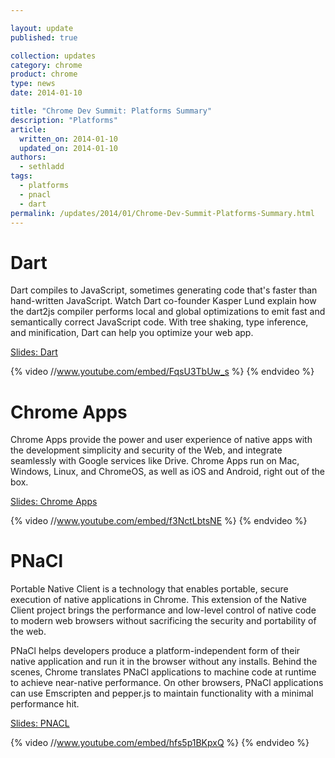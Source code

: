```yaml
---

layout: update
published: true

collection: updates
category: chrome
product: chrome
type: news
date: 2014-01-10

title: "Chrome Dev Summit: Platforms Summary"
description: "Platforms"
article:
  written_on: 2014-01-10
  updated_on: 2014-01-10
authors:
  - sethladd
tags:
  - platforms
  - pnacl
  - dart
permalink: /updates/2014/01/Chrome-Dev-Summit-Platforms-Summary.html
---
```

# Dart

Dart compiles to JavaScript, sometimes generating code that's faster than hand-written JavaScript. Watch Dart co-founder Kasper Lund explain how the dart2js compiler performs local and global optimizations to emit fast and semantically correct JavaScript code. With tree shaking, type inference, and minification, Dart can help you optimize your web app.

[Slides: Dart](https://docs.google.com/presentation/d/1JU1ToBg-K7_vLC5bt2gEcEy3p12mCQG8CGELOP3vWvI/edit?usp=sharing)

{% video //www.youtube.com/embed/FqsU3TbUw_s %} {% endvideo %}

# Chrome Apps

Chrome Apps provide the power and user experience of native apps with the development simplicity and security of the Web, and integrate seamlessly with Google services like Drive. Chrome Apps run on Mac, Windows, Linux, and ChromeOS, as well as iOS and Android, right out of the box.

[Slides: Chrome Apps](https://docs.google.com/presentation/d/1XdSq-xRxPHwbzYKSPZknZ4dYh_TW0h6MYr85Eyt-4NQ/edit?usp=sharing)

{% video //www.youtube.com/embed/f3NctLbtsNE %} {% endvideo %}

# PNaCl

Portable Native Client is a technology that enables portable, secure execution of native applications in Chrome. This extension of the Native Client project brings the performance and low-level control of native code to modern web browsers without sacrificing the security and portability of the web.

PNaCl helps developers produce a platform-independent form of their native application and run it in the browser without any installs. Behind the scenes, Chrome translates PNaCl applications to machine code at runtime to achieve near-native performance. On other browsers, PNaCl applications can use Emscripten and pepper.js to maintain functionality with a minimal performance hit.

[Slides: PNACL](https://docs.google.com/presentation/d/1VAwkh8HoinUHWx49eQLYdqimL4YsCyg-qw6BGe0cj8E/edit#slide=id.p18)

{% video //www.youtube.com/embed/hfs5p1BKpxQ %} {% endvideo %}
